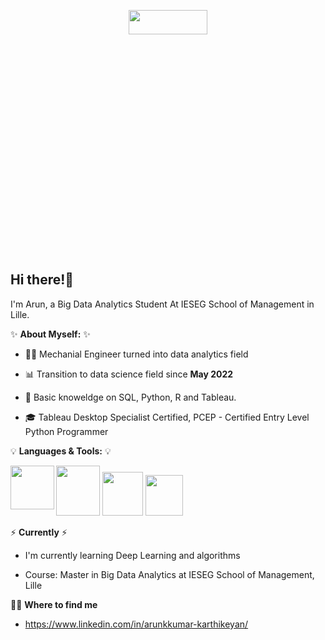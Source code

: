 <p align="center"> 
  <img src="https://user-images.githubusercontent.com/115185834/205046989-7074e9d4-e881-4d44-b58f-5e4dce9df1ae.gif" width=50% height=10%>
</p>

**Hi there!:wave:** 
-------------------------------------------------------------------------------------------------------------------------------------------------------------------------

I'm Arun, a Big Data Analytics Student At IESEG School of Management in Lille.

✨ **About Myself:** ✨

* :man_technologist: Mechanial Engineer turned into data analytics field

* 📊 Transition to data science field since **May 2022**

* 📝 Basic knoweldge on SQL, Python, R and Tableau. 

* :mortar_board:  Tableau Desktop Specialist Certified, PCEP - Certified Entry Level Python Programmer

💡 **Languages & Tools:** 💡

<img src="https://user-images.githubusercontent.com/115185834/205054069-7c5ef895-d746-416b-8abe-0a41798a5128.png" width=70 height=70 align="left"> <img src="https://user-images.githubusercontent.com/115185834/205054103-176378a3-d84e-4f08-893f-766afdf4a121.png" width=70 height=80> <img src="https://user-images.githubusercontent.com/115185834/205057028-6a712813-dec3-4ee0-87c8-2f6849ee7407.png" width=65 height=70> <img src="https://user-images.githubusercontent.com/115185834/205057341-e3c0f7ca-9b2a-4fc2-8ab2-591e8a068a9c.png" width=60 height=65 >

⚡️ **Currently** ⚡️

* I'm currently learning Deep Learning and algorithms

* Course: Master in Big Data Analytics at IESEG School of Management, Lille

🙌🏻 **Where to find me**

* https://www.linkedin.com/in/arunkkumar-karthikeyan/
